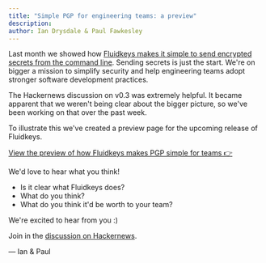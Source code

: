 ```yaml
---
title: "Simple PGP for engineering teams: a preview"
description: 
author: Ian Drysdale & Paul Fawkesley
---
```


Last month we showed how [Fluidkeys makes it simple to send encrypted secrets from the command line](/blog/release-0-3-send-encrypted-secrets/). Sending secrets is just the start. We're on bigger a mission to simplify security and help engineering teams adopt stronger software development practices.

The Hackernews discussion on v0.3 was extremely helpful. It became apparent that we weren't being clear about the bigger picture, so we've been working on that over the past week.

To illustrate this we've created a preview page for the upcoming release of Fluidkeys.

<a href="/fluidkeys-v1-preview" class="btn">View the preview of how Fluidkeys makes PGP simple for teams 👉</a>

We'd love to hear what you think!

* Is it clear what Fluidkeys does?
* What do you think?
* What do you think it'd be worth to your team?

We're excited to hear from you :)

Join in the [discussion on Hackernews](https://news.ycombinator.com/item?id=19044043).

— Ian & Paul